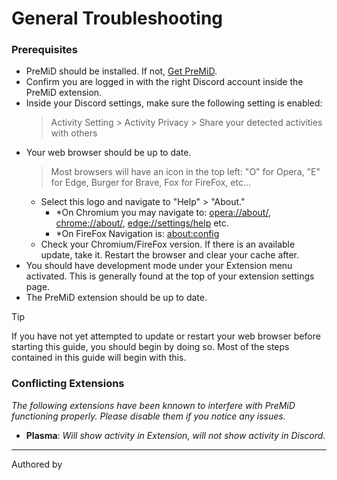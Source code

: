 <script setup>
import { VPTeamMembers } from 'vitepress/theme'

const members = [
   {
     avatar: 'https://avatars.githubusercontent.com/u/89056213',
     name: 'Espresso',
     links: [
      { icon: 'x', link: 'https://x.com/JamieNNeedham' },
      { icon: 'discord', link: 'https://discord.com/users/167581994518052864' }
     ]
   },
   {
     avatar: 'https://gravatar.com/avatar/65eab64237c97de3b9daec297193780c',
     name: 'veryCrunchy',
     links: [
      { icon: 'github', link: 'https://github.com/veryCrunchy' },
      { icon: 'discord', link: 'https://discord.com/users/576097150359044106' }
     ]
   },
]
</script>

# General Troubleshooting

### Prerequisites

- PreMiD should be installed. If not, [Get PreMiD](https://premid.app/downloads).
- Confirm you are logged in with the right Discord account inside the PreMiD extension.
- Inside your Discord settings, make sure the following setting is enabled:
  > Activity Setting > Activity Privacy > Share your detected activities with others
- Your web browser should be up to date.
  > Most browsers will have an icon in the top left: "O" for Opera, "E" for Edge, Burger for Brave, Fox for FireFox, etc...
  - Select this logo and navigate to "Help" > "About."
    - *On Chromium you may navigate to: [opera://about/](opera://about/), [chrome://about/](chrome://about/), [edge://settings/help](edge://settings/help) etc. 
    - *On FireFox Navigation is: [about:config](about:config)
  - Check your Chromium/FireFox version. If there is an available update, take it. Restart the browser and clear your cache after.
- You should have development mode under your Extension menu activated. This is generally found at the top of your extension settings page.
- The PreMiD extension should be up to date.

> [!TIP]
> If you have not yet attempted to update or restart your web browser before starting this guide, you should begin by doing so. Most of the steps contained in this guide will begin with this.

### Conflicting Extensions

*The following extensions have been knnown to interfere with PreMiD functioning properly. Please disable them if you notice any issues.*

 - **Plasma**: *Will show activity in Extension, will not show activity in Discord.*

---

Authored by
<VPTeamMembers size="small" :members="members" />
